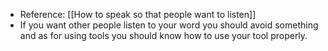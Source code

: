 - Reference: [[How to speak so that people want to listen]]
- If you want other people listen to your word you should avoid something and as for using tools you should know how to use your tool properly.
